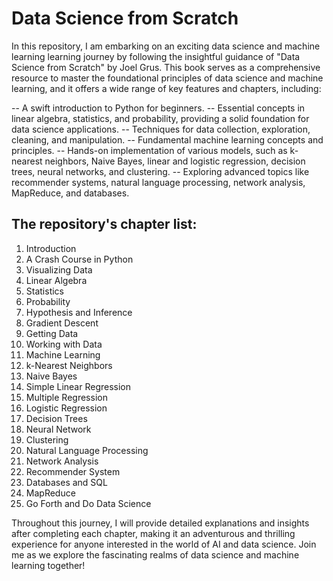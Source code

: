 # Data Science from Scratch
In this repository, I am embarking on an exciting data science and machine learning learning journey by following the insightful guidance of "Data Science from Scratch" by Joel Grus. This book serves as a comprehensive resource to master the foundational principles of data science and machine learning, and it offers a wide range of key features and chapters, including:

-- A swift introduction to Python for beginners.
-- Essential concepts in linear algebra, statistics, and probability, providing a solid foundation for data science applications.
-- Techniques for data collection, exploration, cleaning, and manipulation.
-- Fundamental machine learning concepts and principles.
-- Hands-on implementation of various models, such as k-nearest neighbors, Naive Bayes, linear and logistic regression, decision trees, neural networks, and clustering.
-- Exploring advanced topics like recommender systems, natural language processing, network analysis, MapReduce, and databases.

## The repository's chapter list:

01. Introduction
02. A Crash Course in Python
03. Visualizing Data
04. Linear Algebra
05. Statistics
06. Probability
07. Hypothesis and Inference
08. Gradient Descent
09. Getting Data
10. Working with Data
11. Machine Learning
12. k-Nearest Neighbors
13. Naive Bayes
14. Simple Linear Regression
15. Multiple Regression
16. Logistic Regression
17. Decision Trees
18. Neural Network
19. Clustering
20. Natural Language Processing
21. Network Analysis
22. Recommender System
23. Databases and SQL
24. MapReduce
25. Go Forth and Do Data Science

Throughout this journey, I will provide detailed explanations and insights after completing each chapter, making it an adventurous and thrilling experience for anyone interested in the world of AI and data science. Join me as we explore the fascinating realms of data science and machine learning together!


